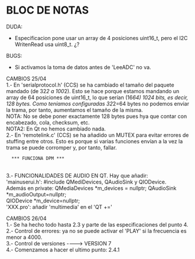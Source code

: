 # BLOC DE NOTAS

DUDA:
- Especificacion pone usar un array de 4 posiciones uint16_t, pero el I2C WritenRead usa uint8_t. ¿?

BUGS:
- Si activamos la toma de datos antes de 'LeeADC' no va.


CAMBIOS 25/04
<br/>1.- En 'serialprotocol.h' (CCS) se ha cambiado el tamaño del paquete mandado (de 32*2 a 100*2). Esto se hace porque estamos mandando un array de 64 posiciones de uint16_t,
lo que serían (16*64) 1024 bits, es decir, 128 bytes. Como teníamos configuradas 32*2=64 bytes no podemos enviar la trama, por tanto, aumentamos el tamaño de la misma.
<br/>NOTA: No se debe poner exactamente 128 bytes pues hya que contar con encabezado, cola, checksum, etc.
<br/>NOTA2: En Qt no hemos cambiado nada.
<br/>2.- En 'remotelink.c' (CCS) se ha añadido un MUTEX para evitar errores de stuffing entre otros. Esto es porque si varias funciones envían a la vez la trama se puede
corromper y, por tanto, fallar.

      *** FUNCIONA DPM ***
      
<br/>3.- FUNCIONALIDADES DE AUDIO EN QT. Hay que añadir:
<br/>     'mainuserui.h': #include QMediDevices, QAudioSink y QIODevice.
<br/>     Además en private: QMediaDevices *m_devices = nullptr; QAudioSink *m_audioOutput=nullptr;
<br/>     QIODevice *m_device=nullptr;
<br/>     'XXX.pro': añadir 'multimedia' en el 'QT      +='

CAMBIOS 26/04
<br/>1.- Se ha hecho todo hasta 2.3 y parte de las especificaciones del punto 4.
<br/>2.- Control de errores: ya no se puede activar el 'PLAY' si la frecuencia es menor a 4000.
<br/>3.- Control de versiones ----> VERSION 7
<br/>4.- Comenzamos a hacer el ultimo punto: 2.4.1


